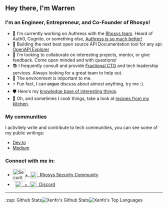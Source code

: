 ## Hey there, I'm Warren

### I'm an Engineer, Entrepreneur, and Co-Founder of Rhosys!
- 🔭 I'm currently working on Authress with the [Rhosys team](https://rhosys.ch). Heard of Auth0, Cognito, or something else, [Authress is so much better!](https://authress.io)
- 🌱 Building the next best open source API Documentation tool for any api: [OpenAPI Explorer](https://github.com/Rhosys/openapi-explorer)
- 👯 I'm looking to collaborate on interesting projects, mentor, or give feedback. Come open minded and with questions!
- 📚 I frequently consult and provide [Fractional CTO](https://rhosys.ch) and tech leadership services. Always looking for a great team to help out.
- 🌿 The environment is important to me.
- ⚡ Fun fact, I can ~~argue~~ discuss about almost anything, try me :).
- 🛡 Here's my [knowledge base of interesting things](https://github.com/wparad/wparad/wiki).
- 🍜 Oh, and sometimes I cook things, take a look at [recipes from my kitchen](https://warrensrecipes.wordpress.com/).

### My communities
I activitely write and contribute to tech communities, you can see some of my public writings:
* [Dev.to](https://dev.to/wparad)
* [Medium](https://wparad.medium.com)

### Connect with me in:
* <a href="https://rhosys.ch/community"><img align="center" alt="Security Slack community" width="40px" src="https://cdn.brandfolder.io/5H442O3W/at/pl546j-7le8zk-6gwiyo/Slack_Mark.svg" />+&nbsp;&nbsp;<a href="https://rhosys.ch/community"><img align="center" alt="Security Slack community" width="22px" src="https://authress.io/app/img/logo.png" />&nbsp; Rhosys Security Community</a>
* &nbsp;&nbsp;<a href="https://discordapp.com/users/401675887927623692"><img align="center" alt="Warren#4143" width="22px" src="https://discord.com/assets/9f6f9cd156ce35e2d94c0e62e3eff462.png">&nbsp;&nbsp;+&nbsp; <img align="center" width="22px" src="https://user-images.githubusercontent.com/5056218/143927895-4b30bd0d-2ee2-42db-9617-d908c673eacc.jpg">&nbsp; Discord</a>

<!-- ### Languages and Tools:
- <img alt="Node.js" width="22px" src="https://raw.githubusercontent.com/github/explore/80688e429a7d4ef2fca1e82350fe8e3517d3494d/topics/nodejs/nodejs.png" /> Node.js -->

<!-- Profile Counter (bi-weekly reset)
  ![](https://komarev.com/ghpvc/?username=wparad) -->
  
---
<div style="display: flex">
  <summary>:zap: Github Stats</summary>

  <img align="center" alt="Xenfo's Github Stats" src="https://github-readme-stats.xenfo.vercel.app/api?username=wparad&show_icons=true&count_private=true&hide_border=true&bg_color=0d1117&text_color=ffffff" />
  <img align="center" alt="Xenfo's Top Languages" src="https://github-readme-stats.xenfo.vercel.app/api/top-langs/?username=wparad&layout=compact&hide_border=true&bg_color=0d1117&text_color=ffffff" />
</div>
